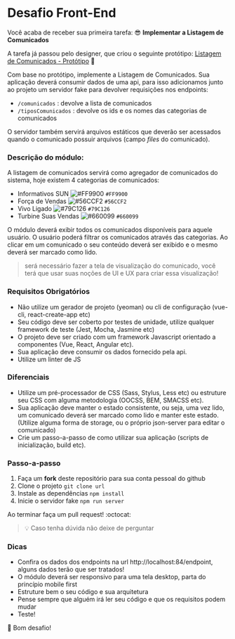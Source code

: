 # Desafio Front-End
Você acaba de receber sua primeira tarefa: 😎 
**Implementar a Listagem de Comunicados**

A tarefa já passou pelo designer, que criou o seguinte protótipo:
[Listagem de Comunicados - Protótipo](https://www.figma.com/file/YmxTthj1kDiJIXerYaSp6zkX/Desafio_Before) 🎨

Com base no protótipo, implemente a Listagem de Comunicados. Sua aplicação deverá consumir dados de uma api, para isso adicionamos junto ao projeto um servidor fake para devolver requisições nos endpoints:
- `/comunicados` : devolve a lista de comunicados
- `/tiposComunicados` : devolve os ids e os nomes das categorias de comunicados

O servidor também servirá arquivos estáticos que deverão ser acessados quando o comunicado possuir arquivos (campo *files* do comunicado).

### Descrição do módulo:
A listagem de comunicados servirá como agregador de comunicados do sistema, hoje existem 4 categorias de comunicados:
- Informativos SUN ![#FF9900](https://placehold.it/15/FF9900/000000?text=+) `#FF9900`  
- Força de Vendas ![#56CCF2](https://placehold.it/15/56CCF2/000000?text=+) `#56CCF2`
- Vivo Ligado ![#79C126](https://placehold.it/15/79C126/000000?text=+) `#79C126`  
- Turbine Suas Vendas ![#660099](https://placehold.it/15/660099/000000?text=+) `#660099` 

O módulo deverá exibir todos os comunicados disponíveis para aquele usuário. O usuário poderá filtrar os comunicados através das categorias. Ao clicar em um comunicado o seu conteúdo deverá ser exibido e o mesmo deverá ser marcado como lido.

> será necessário fazer a tela de visualização do comunicado, você terá que usar suas noções de UI e UX para criar essa visualização!

### Requisitos Obrigatórios
- Não utilize um gerador de projeto (yeoman) ou cli de configuração (vue-cli, react-create-app etc)
- Seu código deve ser coberto por testes de unidade, utilize qualquer framework de teste (Jest, Mocha, Jasmine etc)
- O projeto deve ser criado com um framework Javascript orientado a componentes (Vue, React, Angular etc). 
- Sua aplicação deve consumir os dados fornecido pela api.
- Utilize um linter de JS

### Diferenciais
- Utilize um pré-processador de CSS (Sass, Stylus, Less etc) ou estruture seu CSS com alguma metodologia (OOCSS, BEM, SMACSS etc).
- Sua aplicação deve manter o estado consistente, ou seja, uma vez lido, um comunicado deverá ser marcado como lido e manter este estado. (Utilize alguma forma de storage, ou o próprio json-server para editar o comunicado)
- Crie um passo-a-passo de como utilizar sua aplicação (scripts de inicialização, build etc).

### Passo-a-passo
1. Faça um **fork** deste repositório para sua conta pessoal do github
2. Clone o projeto
    ``git clone url``
3. Instale as dependências
    ``npm install``
4. Inicie o servidor fake
    ``npm run server``

Ao terminar faça um pull request! :octocat:
> 💡 Caso tenha dúvida não deixe de perguntar

### Dicas
- Confira os dados dos endpoints na url http://localhost:84/endpoint, alguns dados terão que ser tratados!
- O módulo deverá ser responsivo para uma tela desktop, parta do princípio mobile first
- Estruture bem o seu código e sua arquitetura
- Pense sempre que alguém irá ler seu código e que os requisitos podem mudar
- Teste!

👊 Bom desafio!

